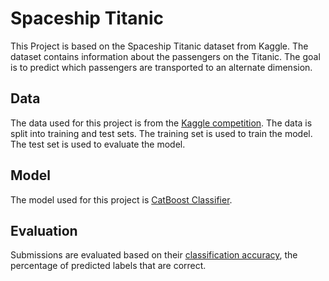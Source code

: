 <!-- Spaceship Titanic:
Predict which passengers are transported to an alternate dimension -->
# Spaceship Titanic

 This Project is based on the Spaceship Titanic dataset from Kaggle.
 The dataset contains information about the passengers on the Titanic.
 The goal is to predict which passengers are transported to an alternate dimension.

## Data

The data used for this project is from the [Kaggle competition](https://www.kaggle.com/competitions/spaceship-titanic).
The data is split into training and test sets.
The training set is used to train the model.
The test set is used to evaluate the model.

## Model

The model used for this project is [CatBoost Classifier](https://catboost.ai/).

## Evaluation

Submissions are evaluated based on their [classification accuracy](https://developers.google.com/machine-learning/crash-course/classification/accuracy), the percentage of predicted labels that are correct.